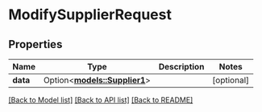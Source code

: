 # ModifySupplierRequest

## Properties

Name | Type | Description | Notes
------------ | ------------- | ------------- | -------------
**data** | Option<[**models::Supplier1**](Supplier_1.md)> |  | [optional]

[[Back to Model list]](../README.md#documentation-for-models) [[Back to API list]](../README.md#documentation-for-api-endpoints) [[Back to README]](../README.md)


